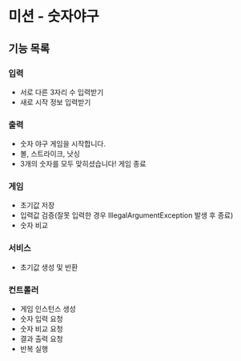 # 미션 - 숫자야구

## 기능 목록
### 입력
- 서로 다른 3자리 수 입력받기
- 새로 시작 정보 입력받기

### 출력
- 숫자 야구 게임을 시작합니다.
- 볼, 스트라이크, 낫싱
- 3개의 숫자를 모두 맞히셨습니다! 게임 종료

### 게임
- 초기값 저장
- 입력값 검증(잘못 입력한 경우 IllegalArgumentException 발생 후 종료)
- 숫자 비교

### 서비스
- 초기값 생성 및 반환

### 컨트롤러
- 게임 인스턴스 생성
- 숫자 입력 요청
- 숫자 비교 요청
- 결과 출력 요청
- 반복 실행